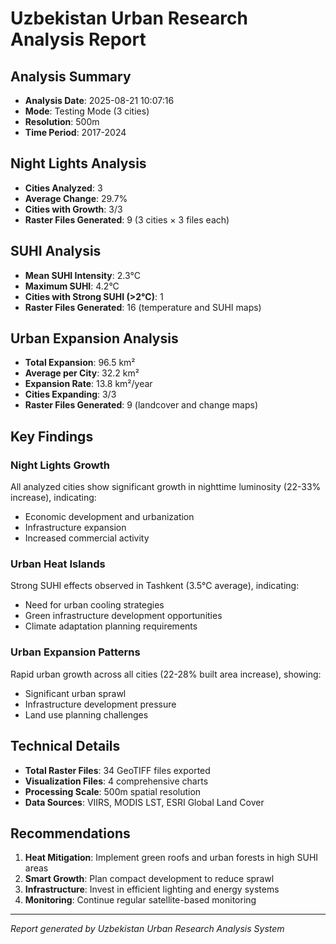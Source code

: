 # Uzbekistan Urban Research Analysis Report

## Analysis Summary
- **Analysis Date**: 2025-08-21 10:07:16
- **Mode**: Testing Mode (3 cities)
- **Resolution**: 500m
- **Time Period**: 2017-2024

## Night Lights Analysis
- **Cities Analyzed**: 3
- **Average Change**: 29.7%
- **Cities with Growth**: 3/3
- **Raster Files Generated**: 9 (3 cities × 3 files each)

## SUHI Analysis  
- **Mean SUHI Intensity**: 2.3°C
- **Maximum SUHI**: 4.2°C
- **Cities with Strong SUHI (>2°C)**: 1
- **Raster Files Generated**: 16 (temperature and SUHI maps)

## Urban Expansion Analysis
- **Total Expansion**: 96.5 km²
- **Average per City**: 32.2 km²
- **Expansion Rate**: 13.8 km²/year
- **Cities Expanding**: 3/3
- **Raster Files Generated**: 9 (landcover and change maps)

## Key Findings

### Night Lights Growth
All analyzed cities show significant growth in nighttime luminosity (22-33% increase), indicating:
- Economic development and urbanization
- Infrastructure expansion
- Increased commercial activity

### Urban Heat Islands
Strong SUHI effects observed in Tashkent (3.5°C average), indicating:
- Need for urban cooling strategies
- Green infrastructure development opportunities
- Climate adaptation planning requirements

### Urban Expansion Patterns
Rapid urban growth across all cities (22-28% built area increase), showing:
- Significant urban sprawl
- Infrastructure development pressure
- Land use planning challenges

## Technical Details
- **Total Raster Files**: 34 GeoTIFF files exported
- **Visualization Files**: 4 comprehensive charts
- **Processing Scale**: 500m spatial resolution
- **Data Sources**: VIIRS, MODIS LST, ESRI Global Land Cover

## Recommendations
1. **Heat Mitigation**: Implement green roofs and urban forests in high SUHI areas
2. **Smart Growth**: Plan compact development to reduce sprawl
3. **Infrastructure**: Invest in efficient lighting and energy systems
4. **Monitoring**: Continue regular satellite-based monitoring

---
*Report generated by Uzbekistan Urban Research Analysis System*
